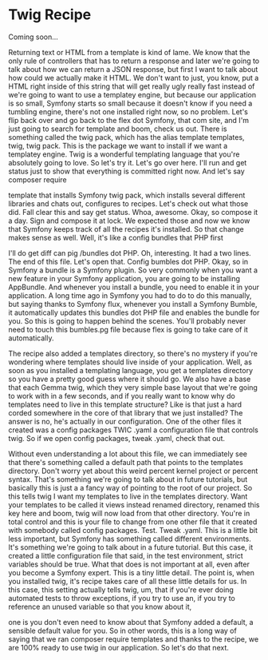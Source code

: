 # Twig Recipe

Coming soon...

Returning text or HTML from a template is kind of lame. We know that the only rule of
controllers that has to return a response and later we're going to talk about how we
can return a JSON response, but first I want to talk about how could we actually make
it HTML. We don't want to just, you know, put a HTML right inside of this string that
will get really ugly really fast instead of we're going to want to use a templatey
engine, but because our application is so small, Symfony starts so small because it
doesn't know if you need a tumbling engine, there's not one installed right now, so
no problem. Let's flip back over and go back to the flex dot Symfony, that com site,
and I'm just going to search for template and boom, check us out. There is something
called the twig pack, which has the alias template templates, twig, twig pack. This
is the package we want to install if we want a templatey engine. Twig is a wonderful
templating language that you're absolutely going to love. So let's try it. Let's go
over here. I'll run and get status just to show that everything is committed right
now. And let's say composer require

template that installs Symfony twig pack, which installs several different libraries
and chats out, configures to recipes. Let's check out what those did. Fall clear this
and say get status. Whoa, awesome. Okay, so compose it a day. Sign and compose it at
lock. We expected those and now we know that Symfony keeps track of all the recipes
it's installed. So that change makes sense as well. Well, it's like a config bundles
that PHP first

I'll do get diff can pig /bundles dot PHP. Oh, interesting. It had a two lines. The
end of this file. Let's open that. Config bumbles dot PHP. Okay, so in Symfony a
bundle is a Symfony plugin. So very commonly when you want a new feature in your
Symfony application, you are going to be installing AppBundle. And whenever you
install a bundle, you need to enable it in your application. A long time ago in
Symfony you had to do to do this manually, but saying thanks to Symfony flux,
whenever you install a Symfony Bumble, it automatically updates this bundles dot PHP
file and enables the bundle for you. So this is going to happen behind the scenes.
You'll probably never need to touch this bumbles.pg file because flex is going to
take care of it automatically.

The recipe also added a templates directory, so there's no mystery if you're
wondering where templates should live inside of your application. Well, as soon as
you installed a templating language, you get a templates directory so you have a
pretty good guess where it should go. We also have a base that each Gemma twig, which
they very simple base layout that we're going to work with in a few seconds, and if
you really want to know why do templates need to live in this template structure?
Like is that just a hard corded somewhere in the core of that library that we just
installed? The answer is no, he's actually in our configuration. One of the other
files it created was a config packages TWIC .yaml a configuration file that controls
twig. So if we open config packages, tweak .yaml, check that out.

Without even understanding a lot about this file, we can immediately see that there's
something called a default path that points to the templates directory. Don't worry
yet about this weird percent kernel project or percent syntax. That's something we're
going to talk about in future tutorials, but basically this is just a a fancy way of
pointing to the root of our project. So this tells twig I want my templates to live
in the templates directory. Want your templates to be called it views instead renamed
directory, renamed this key here and boom, twig will now load from that other
directory. You're in total control and this is your file to change from one other
file that it created with somebody called config packages. Test. Tweak .yaml. This is
a little bit less important, but Symfony has something called different environments.
It's something we're going to talk about in a future tutorial. But this case, it
created a little configuration file that said, in the test environment, strict
variables should be true. What that does is not important at all, even after you
become a Symfony expert. This is a tiny little detail. The point is, when you
installed twig, it's recipe takes care of all these little details for us. In this
case, this setting actually tells twig, um, that if you're ever doing automated tests
to throw exceptions, if you try to use an, if you try to reference an unused variable
so that you know about it,

one is you don't even need to know about that Symfony added a default, a sensible
default value for you. So in other words, this is a long way of saying that we ran
composer require templates and thanks to the recipe, we are 100% ready to use twig in
our application. So let's do that next.

